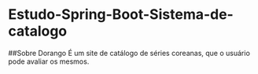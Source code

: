 # Estudo-Spring-Boot-Sistema-de-catalogo

##Sobre Dorango
É um site de catálogo de séries coreanas, que o usuário pode avaliar os mesmos.
